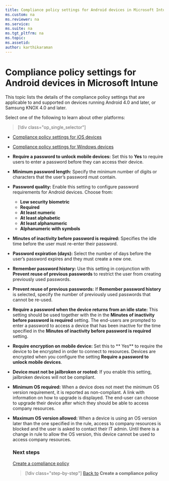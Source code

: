 ```yaml
---
title: Compliance policy settings for Android devices in Microsoft Intune
ms.custom: na
ms.reviewer: na
ms.service:
ms.suite: na
ms.tgt_pltfrm: na
ms.topic:
ms.assetid:
author: karthikaraman
---
```


# Compliance policy settings for Android devices in Microsoft Intune

This topic lists the details of the compliance policy settings that
are applicable to and supported on devices running Android 4.0 and later, or Samsung KNOX 4.0 and later.

Select one of the following to learn about other platforms:
> [!div class="op_single_selector"]
- [Compliance policy settings for iOS devices](ios-compliance-policy-settings-in-microsoft-intune.md)
- [Compliance policy settings for Windows devices](windows-compliance-policy-settings-in-microsoft-intune.md)


- **Require a password to unlock mobile devices:** Set this to **Yes** to require users to enter a password before
  they can access their device.

-  **Minimum password length:** Specify the minimum number of digits or characters that the user’s password must contain.

- **Password quality:** Enable this setting to configure password requirements for Android devices. Choose from:
  -   **Low security biometric**
  - **Required**
  -   **At least numeric**
  -   **At least alphabetic**
  -   **At least alphanumeric**
  -   **Alphanumeric with symbols**

- **Minutes of inactivity before password is required:**  Specifies the idle time before the user must re-enter their password.

- **Password expiration (days):** Select the number of days before the user’s password expires
  and they must create a new one.

- **Remember password history:** Use this setting in conjunction with **Prevent reuse of previous passwords** to restrict the user from
  creating previously used passwords.

- **Prevent reuse of previous passwords:** If **Remember password history** is selected, specify the
  number of previously used passwords that cannot be re-used.

- **Require a password when the device returns from an idle state:**
  This setting should be used together with the in the **Minutes of inactivity before password is required** setting. The end-users are prompted to enter a password to access a device that has been inactive for the time specified in the
  **Minutes of inactivity before password is required** setting.

- **Require encryption on mobile device:** Set this to ** Yes** to require the device to be
  encrypted in order to connect to resources. Devices are
  encrypted when you configure the setting **Require a password to
  unlock mobile devices**.

- **Device must not be jailbroken or rooted:** If you enable this setting,
  jailbroken devices will not be compliant.


- **Minimum OS required:** When  a device does not meet the minimum OS
  version requirement, it is reported as non-compliant.
  A link with information on how to upgrade is displayed. The end-user can choose to upgrade their device after which they should be able to access company resources.

- **Maximum OS version allowed:** When a device is using an
  OS version later than the one specified in the rule, access to company resources is blocked and the user is asked to contact their IT admin. Until there is a change in rule to allow the OS version, this device cannot be used to access company resources.
  ### Next steps
  [Create a compliance policy](create-a-device-compliance-policy-in-microsoft-intune.md)
  >[!div class="step-by-step"]
  >[Back to](create-a-device-compliance-policy-in-microsoft-intune.md)  **Create a compliance policy**
